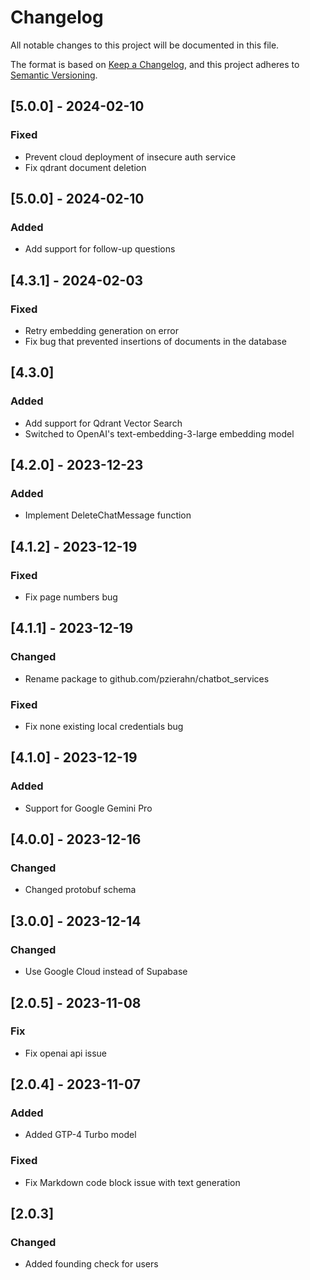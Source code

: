 # Changelog

All notable changes to this project will be documented in this file.

The format is based on [Keep a Changelog](https://keepachangelog.com/en/1.0.0/),
and this project adheres to [Semantic Versioning](https://semver.org/spec/v2.0.0.html).

## [5.0.0] - 2024-02-10

### Fixed

- Prevent cloud deployment of insecure auth service
- Fix qdrant document deletion

## [5.0.0] - 2024-02-10

### Added

- Add support for follow-up questions

## [4.3.1] - 2024-02-03

### Fixed

- Retry embedding generation on error
- Fix bug that prevented insertions of documents in the database

## [4.3.0]

### Added

- Add support for Qdrant Vector Search
- Switched to OpenAI's text-embedding-3-large embedding model

## [4.2.0] - 2023-12-23

### Added

- Implement DeleteChatMessage function

## [4.1.2] - 2023-12-19

### Fixed

- Fix page numbers bug

## [4.1.1] - 2023-12-19

### Changed

- Rename package to github.com/pzierahn/chatbot_services

### Fixed

- Fix none existing local credentials bug

## [4.1.0] - 2023-12-19

### Added

- Support for Google Gemini Pro

## [4.0.0] - 2023-12-16

### Changed

- Changed protobuf schema

## [3.0.0] - 2023-12-14

### Changed

- Use Google Cloud instead of Supabase

## [2.0.5] - 2023-11-08

### Fix

- Fix openai api issue

## [2.0.4] - 2023-11-07

### Added

- Added GTP-4 Turbo model

### Fixed

- Fix Markdown code block issue with text generation

## [2.0.3]

### Changed

- Added founding check for users
